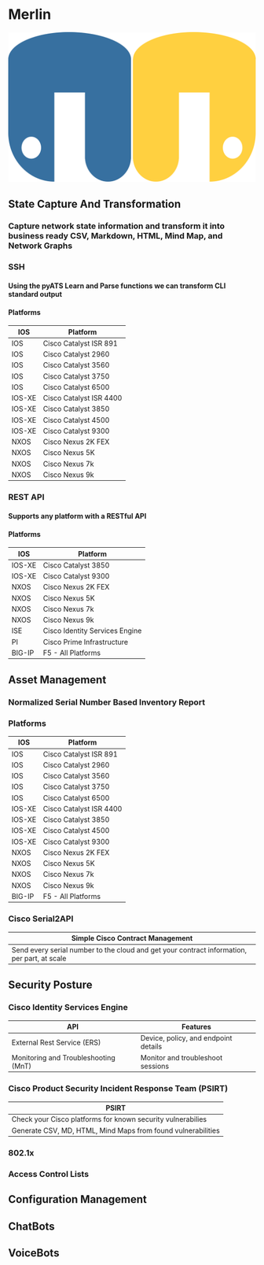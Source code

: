 # Merlin 
![Merlin](images/Merlin_logo.png)

## State Capture And Transformation

### Capture network state information and transform it into business ready CSV, Markdown, HTML, Mind Map, and Network Graphs

### SSH

#### Using the pyATS Learn and Parse functions we can transform CLI standard output 

#### Platforms
| IOS | Platform |
| --- | -------- |
| IOS | Cisco Catalyst ISR 891 |
| IOS | Cisco Catalyst 2960 |
| IOS | Cisco Catalyst 3560 |
| IOS | Cisco Catalyst 3750 |
| IOS | Cisco Catalyst 6500 |
| IOS-XE | Cisco Catalyst ISR 4400 |
| IOS-XE | Cisco Catalyst 3850 |
| IOS-XE | Cisco Catalyst 4500 |
| IOS-XE | Cisco Catalyst 9300 |
| NXOS | Cisco Nexus 2K FEX |
| NXOS | Cisco Nexus 5K |
| NXOS | Cisco Nexus 7k |
| NXOS | Cisco Nexus 9k |

### REST API

#### Supports any platform with a RESTful API

#### Platforms

| IOS | Platform |
| --- | -------- |
| IOS-XE | Cisco Catalyst 3850 |
| IOS-XE | Cisco Catalyst 9300 |
| NXOS | Cisco Nexus 2K FEX |
| NXOS | Cisco Nexus 5K |
| NXOS | Cisco Nexus 7k |
| NXOS | Cisco Nexus 9k |
| ISE | Cisco Identity Services Engine |
| PI | Cisco Prime Infrastructure | 
| BIG-IP | F5 - All Platforms |

## Asset Management

### Normalized Serial Number Based Inventory Report 

### Platforms
| IOS | Platform |
| --- | -------- |
| IOS | Cisco Catalyst ISR 891 |
| IOS | Cisco Catalyst 2960 |
| IOS | Cisco Catalyst 3560 |
| IOS | Cisco Catalyst 3750 |
| IOS | Cisco Catalyst 6500 |
| IOS-XE | Cisco Catalyst ISR 4400 |
| IOS-XE | Cisco Catalyst 3850 |
| IOS-XE | Cisco Catalyst 4500 |
| IOS-XE | Cisco Catalyst 9300 |
| NXOS | Cisco Nexus 2K FEX |
| NXOS | Cisco Nexus 5K |
| NXOS | Cisco Nexus 7k |
| NXOS | Cisco Nexus 9k |
| BIG-IP | F5 - All Platforms |

### Cisco Serial2API
| Simple Cisco Contract Management |
| -------------------------------- |
| Send every serial number to the cloud and get your contract information, per part, at scale |

## Security Posture

### Cisco Identity Services Engine
| API | Features | 
| --- | -------- |
| External Rest Service (ERS) | Device, policy, and endpoint details |
| Monitoring and Troubleshooting (MnT) | Monitor and troubleshoot sessions | 

### Cisco Product Security Incident Response Team (PSIRT)
| PSIRT |
| ----- | 
| Check your Cisco platforms for known security vulnerabilies |
| Generate CSV, MD, HTML, Mind Maps from found vulnerabilities |

### 802.1x 

### Access Control Lists



## Configuration Management 

## ChatBots

## VoiceBots